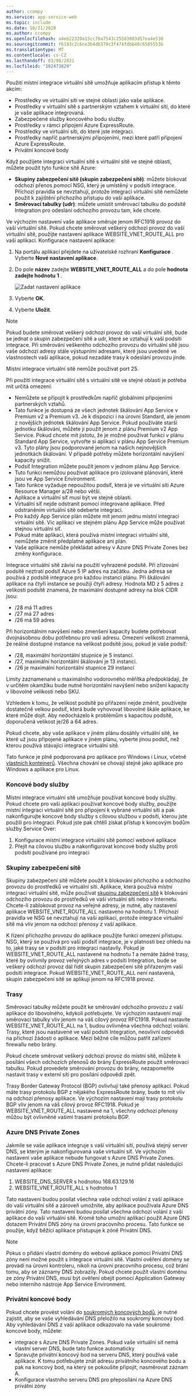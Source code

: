 ```yaml
---
author: ccompy
ms.service: app-service-web
ms.topic: include
ms.date: 10/21/2020
ms.author: ccompy
ms.openlocfilehash: a4eb22320a15cc76a7543c25583003d57ea4e538
ms.sourcegitcommit: f6193c2c6ce3b4db379c3f474fdbb40c6585553b
ms.translationtype: MT
ms.contentlocale: cs-CZ
ms.lasthandoff: 03/08/2021
ms.locfileid: "102473829"
---
```

Použití místní integrace virtuální sítě umožňuje aplikacím přístup k těmto akcím:

* Prostředky ve virtuální síti ve stejné oblasti jako vaše aplikace.
* Prostředky v virtuální sítě s partnerským vztahem k virtuální síti, do které je vaše aplikace integrovaná.
* Zabezpečené služby koncového bodu služby.
* Prostředky v rámci připojení Azure ExpressRoute.
* Prostředky ve virtuální síti, do které jste integraci.
* Prostředky napříč partnerskými připojeními, mezi které patří připojení Azure ExpressRoute.
* Privátní koncové body 

Když použijete integraci virtuální sítě s virtuální sítě ve stejné oblasti, můžete použít tyto funkce sítě Azure:

* **Skupiny zabezpečení sítě (skupin zabezpečení sítě)**: můžete blokovat odchozí přenos pomocí NSG, který je umístěný v podsíti integrace. Příchozí pravidla se nevztahují, protože integraci virtuální sítě nemůžete použít k zajištění příchozího přístupu do vaší aplikace.
* **Směrovací tabulky (udr)**: můžete umístit směrovací tabulku do podsítě Integration pro odeslání odchozího provozu tam, kde chcete.

Ve výchozím nastavení vaše aplikace směruje jenom RFC1918 provoz do vaší virtuální sítě. Pokud chcete směrovat veškerý odchozí provoz do vaší virtuální sítě, použijte nastavení aplikace WEBSITE_VNET_ROUTE_ALL pro vaši aplikaci. Konfigurace nastavení aplikace:

1. Na portálu aplikací přejdete na uživatelské rozhraní **Konfigurace** . Vyberte **Nové nastavení aplikace**.
1. Do pole **název** zadejte **WEBSITE_VNET_ROUTE_ALL** a do pole **hodnota zadejte hodnotu** **1** .

   ![Zadat nastavení aplikace][4]

1. Vyberte **OK**.
1. Vyberte **Uložit**.

> [!NOTE]
> Pokud budete směrovat veškerý odchozí provoz do vaší virtuální sítě, bude se jednat o skupin zabezpečení sítě a udr, které se vztahují k vaší podsíti integrace. Při směrování veškerého odchozího provozu do virtuální sítě jsou vaše odchozí adresy stále výstupními adresami, které jsou uvedené ve vlastnostech vaší aplikace, pokud nezadáte trasy k odeslání provozu jinde.
> 
> Místní integrace virtuální sítě nemůže používat port 25.

Při použití integrace virtuální sítě s virtuální sítě ve stejné oblasti je potřeba mít určitá omezení:

* Nemůžete se připojit k prostředkům napříč globálními připojeními partnerských vztahů.
* Tato funkce je dostupná ze všech jednotek škálování App Service v Premium v2 a Premium v3. Je k dispozici i na úrovni Standard, ale jenom z novějších jednotek škálování App Service. Pokud používáte starší jednotku škálování, můžete ji použít jenom z plánu Premium v2 App Service. Pokud chcete mít jistotu, že je možné používat funkci v plánu Standard App Service, vytvořte si aplikaci v plánu App Service Premium v3. Tyto plány jsou podporované jenom na našich nejnovějších jednotkách škálování. V případě potřeby můžete horizontální navýšení kapacity snížit.  
* Podsíť Integration můžete použít jenom v jednom plánu App Service.
* Tuto funkci nemůžou používat aplikace pro izolované plánování, které jsou ve App Service Environment.
* Tato funkce vyžaduje nepoužitou podsíť, která je ve virtuální síti Azure Resource Manager a/28 nebo větší.
* Aplikace a virtuální síť musí být ve stejné oblasti.
* Virtuální síť nejde odstranit pomocí integrované aplikace. Před odstraněním virtuální sítě odeberte integraci.
* Pro každý App Service plán můžete mít jenom jednu místní integraci virtuální sítě. Víc aplikací ve stejném plánu App Service může používat stejnou virtuální síť.
* Pokud máte aplikaci, která používá místní integraci virtuální sítě, nemůžete změnit předplatné aplikace ani plán.
* Vaše aplikace nemůže překládat adresy v Azure DNS Private Zones bez změny konfigurace.

Integrace virtuální sítě závisí na použití vyhrazené podsítě.  Při zřizování podsítě neztratí podsíť Azure 5 IP adres na začátku. Jedna adresa se používá z podsítě integrace pro každou instanci plánu. Při škálování aplikace na čtyři instance se použijí čtyři adresy. Hodnota MD z 5 adres z velikosti podsítě znamená, že maximální dostupné adresy na blok CIDR jsou:

- /28 má 11 adres
- /27 má 27 adres
- /26 má 59 adres

Při horizontálním navýšení nebo zmenšení kapacity budete potřebovat dvojnásobnou dobu potřebnou pro vaši adresu. Omezení velikosti znamená, že reálné dostupné instance na velikost podsítě jsou, pokud je vaše podsíť:

- /28, maximální horizontální stupnice je 5 instancí.
- /27, maximální horizontální škálování je 13 instancí.
- /26 je maximální horizontální stupnice 29 instancí

Limity zaznamenané u maximálního vodorovného měřítka předpokládají, že v určitém okamžiku bude nutné horizontální navýšení nebo snížení kapacity v libovolné velikosti nebo SKU. 

Vzhledem k tomu, že velikost podsítě po přiřazení nejde změnit, používejte dostatečně velkou podsíť, která bude vyhovovat libovolné škále aplikace, ke které může dojít. Aby nedocházelo k problémům s kapacitou podsítě, doporučená velikost je/26 a 64 adres.  

Pokud chcete, aby vaše aplikace v jiném plánu dosáhly virtuální sítě, ke které už jsou připojené aplikace v jiném plánu, vyberte jinou podsíť, než kterou používá stávající integrace virtuální sítě.

Tato funkce je plně podporovaná pro aplikace pro Windows i Linux, včetně [vlastních kontejnerů](../articles/app-service/quickstart-custom-container.md). Všechna chování se chovají stejně jako aplikace pro Windows a aplikace pro Linux.

### <a name="service-endpoints"></a>Koncové body služby

Místní integrace virtuální sítě umožňuje používat koncové body služby. Pokud chcete pro vaši aplikaci používat koncové body služby, použijte místní integraci virtuální sítě pro připojení k vybrané virtuální síti a pak nakonfigurujte koncové body služby s cílovou službou v podsíti, kterou jste použili pro integraci. Pokud jste pak chtěli získat přístup k koncovým bodům služby Service Over:

1. Konfigurace místní integrace virtuální sítě pomocí webové aplikace
1. Přejít na cílovou službu a nakonfigurovat koncové body služby proti podsíti používané pro integraci

### <a name="network-security-groups"></a>Skupiny zabezpečení sítě

Skupiny zabezpečení sítě můžete použít k blokování příchozího a odchozího provozu do prostředků ve virtuální síti. Aplikace, která používá místní integraci virtuální sítě, může používat [skupinu zabezpečení sítě][VNETnsg] k blokování odchozího provozu do prostředků ve vaší virtuální síti nebo v Internetu. Chcete-li zablokovat provoz na veřejné adresy, je nutné, aby nastavení aplikace WEBSITE_VNET_ROUTE_ALL nastaveno na hodnotu 1. Příchozí pravidla ve NSG se nevztahují na vaši aplikaci, protože integrace virtuální sítě má vliv jenom na odchozí přenosy z vaší aplikace.

K řízení příchozího provozu do aplikace použijte funkci omezení přístupu. NSG, který se používá pro vaši podsíť integrace, je v platnosti bez ohledu na to, jaké trasy se v podsíti pro integraci nastavily. Pokud je WEBSITE_VNET_ROUTE_ALL nastavené na hodnotu 1 a nemáte žádné trasy, které by ovlivnily provoz veřejných adres v podsíti Integration, bude se veškerý odchozí provoz dál řídit skupin zabezpečení sítě přiřazeným vaší podsíti integrace. Pokud WEBSITE_VNET_ROUTE_ALL není nastavená, skupin zabezpečení sítě se aplikují jenom na RFC1918 provoz.

### <a name="routes"></a>Trasy

Směrovací tabulky můžete použít ke směrování odchozího provozu z vaší aplikace do libovolného, kdykoli potřebujete. Ve výchozím nastavení mají směrovací tabulky vliv jenom na váš cílový provoz RFC1918. Pokud nastavíte WEBSITE_VNET_ROUTE_ALL na 1, budou ovlivněna všechna odchozí volání. Trasy, které jsou nastavené ve vaší podsíti Integration, neovlivní odpovědi na příchozí žádosti o aplikace. Mezi běžné cíle můžou patřit zařízení firewallu nebo brány.

Pokud chcete směrovat veškerý odchozí provoz do místní sítě, můžete k posílání všech odchozích přenosů do brány ExpressRoute použít směrovací tabulku. Pokud provedete směrování provozu do brány, nezapomeňte nastavit trasy v externí síti pro posílání odpovědí zpět.

Trasy Border Gateway Protocol (BGP) ovlivňují také přenosy aplikací. Pokud máte trasy protokolu BGP z nějakého ExpressRoute brány, bude to mít vliv na odchozí přenosy aplikace. Ve výchozím nastavení mají trasy protokolu BGP vliv jenom na váš cílový provoz RFC1918. Pokud je WEBSITE_VNET_ROUTE_ALL nastavené na 1, všechny odchozí přenosy můžou být ovlivněné vašimi trasami protokolu BGP.

### <a name="azure-dns-private-zones"></a>Azure DNS Private Zones 

Jakmile se vaše aplikace integruje s vaší virtuální sítí, používá stejný server DNS, se kterým je nakonfigurovaná vaše virtuální síť. Ve výchozím nastavení vaše aplikace nebude fungovat s Azure DNS Private Zones. Chcete-li pracovat s Azure DNS Private Zones, je nutné přidat následující nastavení aplikace:


1. WEBSITE_DNS_SERVER s hodnotou 168.63.129.16
1. WEBSITE_VNET_ROUTE_ALL s hodnotou 1


Tato nastavení budou posílat všechna vaše odchozí volání z vaší aplikace do vaší virtuální sítě a zároveň umožníte, aby aplikace používala Azure DNS privátní zóny.   Tato nastavení budou posílat všechna odchozí volání z vaší aplikace do vaší virtuální sítě. Kromě toho umožní aplikaci použít Azure DNS dotazem Privátní DNS zóny na úrovni pracovního procesu. Tato funkce se použije, když běžící aplikace přistupuje k zóně Privátní DNS.

> [!NOTE]
>Pokus o přidání vlastní domény do webové aplikace pomocí Privátní DNS zóny není možné použít s Integrace virtuální sítě. Vlastní ověření domény se provádí na úrovni kontroleru, nikoli na úrovni pracovního procesu, což brání tomu, aby se záznamy DNS zobrazily. Pokud chcete použít vlastní doménu ze zóny Privátní DNS, musí být ověření obejít pomocí Application Gateway nebo interního nástroje App Service Environment.

### <a name="private-endpoints"></a>Privátní koncové body

Pokud chcete provést volání do [soukromých koncových bodů][privateendpoints], je nutné zajistit, aby se vaše vyhledávání DNS přeložilo na soukromý koncový bod. Aby vyhledávání DNS z vaší aplikace odkazovalo na vaše soukromé koncové body, můžete:

* integrace s Azure DNS Private Zones. Pokud vaše virtuální síť nemá vlastní server DNS, bude tato funkce automaticky
* Spravujte privátní koncový bod na serveru DNS, který používá vaše aplikace. K tomu potřebujete znát adresu privátního koncového bodu a pak na koncový bod, na který se pokoušíte připojit, nasměrovat záznam A.
* Konfigurace vlastního serveru DNS pro přeposílání na Azure DNS privátní zóny

<!--Image references-->
[4]: ../includes/media/web-sites-integrate-with-vnet/vnetint-appsetting.png

<!--Links-->
[VNETnsg]: /azure/virtual-network/security-overview/
[privateendpoints]: ../articles/app-service/networking/private-endpoint.md
